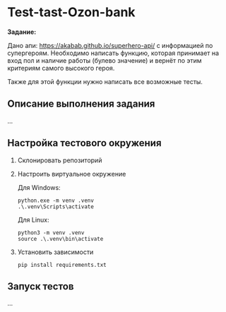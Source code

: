 # Test-tast-Ozon-bank

**Задание:**

Дано апи: https://akabab.github.io/superhero-api/ с информацией по супергероям.
Необходимо написать функцию, которая принимает на вход пол и наличие работы (булево значение) и вернёт по этим критериям самого высокого героя.

Также для этой функции нужно написать все возможные тесты.

## Описание выполнения задания
...

## Настройка тестового окружения

1) Склонировать репозиторий

2) Настроить виртуальное окружение

    Для Windows:
    ```
    python.exe -m venv .venv
    .\.venv\Scripts\activate
    ```

    Для Linux:
    ```
    python3 -m venv .venv
    source .\.venv\bin\activate
    ```
3) Установить зависимости
   ```
   pip install requirements.txt
   ```

## Запуск тестов

...
